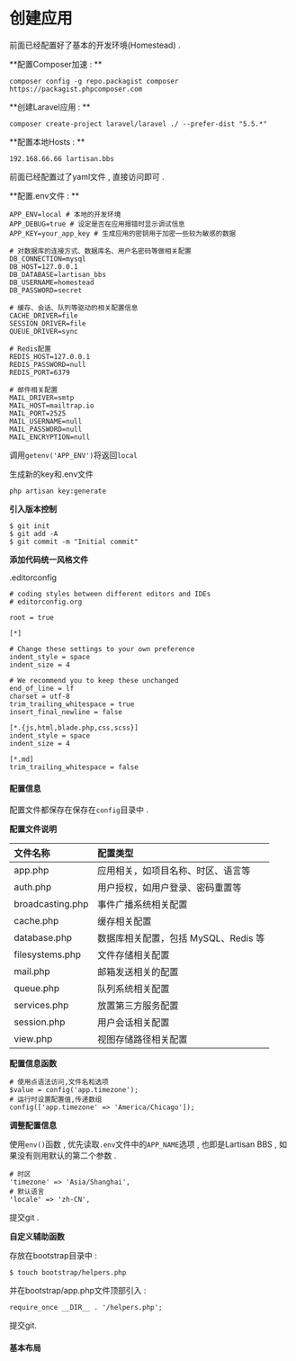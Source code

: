 # 创建应用

前面已经配置好了基本的开发环境\(Homestead\) .

**配置Composer加速 : **

```
composer config -g repo.packagist composer https://packagist.phpcomposer.com
```

**创建Laravel应用 : **

```
composer create-project laravel/laravel ./ --prefer-dist "5.5.*"
```

**配置本地Hosts : **

```
192.168.66.66 lartisan.bbs
```

前面已经配置过了yaml文件 , 直接访问即可 .

**配置.env文件 : **

```
APP_ENV=local # 本地的开发环境
APP_DEBUG=true # 设定是否在应用报错时显示调试信息
APP_KEY=your_app_key # 生成应用的密钥用于加密一些较为敏感的数据

# 对数据库的连接方式、数据库名、用户名密码等做相关配置
DB_CONNECTION=mysql
DB_HOST=127.0.0.1
DB_DATABASE=lartisan_bbs
DB_USERNAME=homestead
DB_PASSWORD=secret

# 缓存、会话、队列等驱动的相关配置信息
CACHE_DRIVER=file
SESSION_DRIVER=file
QUEUE_DRIVER=sync

# Redis配置
REDIS_HOST=127.0.0.1
REDIS_PASSWORD=null
REDIS_PORT=6379

# 邮件相关配置
MAIL_DRIVER=smtp
MAIL_HOST=mailtrap.io
MAIL_PORT=2525
MAIL_USERNAME=null
MAIL_PASSWORD=null
MAIL_ENCRYPTION=null
```

调用`getenv('APP_ENV')`将返回`local`

生成新的key和.env文件

```
php artisan key:generate
```

**引入版本控制**

```
$ git init
$ git add -A
$ git commit -m "Initial commit"
```

**添加代码统一风格文件**

.editorconfig

```
# coding styles between different editors and IDEs
# editorconfig.org

root = true

[*]

# Change these settings to your own preference
indent_style = space
indent_size = 4

# We recommend you to keep these unchanged
end_of_line = lf
charset = utf-8
trim_trailing_whitespace = true
insert_final_newline = false

[*.{js,html,blade.php,css,scss}]
indent_style = space
indent_size = 4

[*.md]
trim_trailing_whitespace = false
```

#### 配置信息

配置文件都保存在保存在`config`目录中 .

**配置文件说明**

| 文件名称 | 配置类型 |
| :--- | :--- |
| app.php | 应用相关，如项目名称、时区、语言等 |
| auth.php | 用户授权，如用户登录、密码重置等 |
| broadcasting.php | 事件广播系统相关配置 |
| cache.php | 缓存相关配置 |
| database.php | 数据库相关配置，包括 MySQL、Redis 等 |
| filesystems.php | 文件存储相关配置 |
| mail.php | 邮箱发送相关的配置 |
| queue.php | 队列系统相关配置 |
| services.php | 放置第三方服务配置 |
| session.php | 用户会话相关配置 |
| view.php | 视图存储路径相关配置 |

**配置信息函数**

```
# 使用点语法访问,文件名和选项
$value = config('app.timezone');
# 运行时设置配置值,传递数组
config(['app.timezone' => 'America/Chicago']);
```

**调整配置信息**

使用`env()`函数 , 优先读取`.env`文件中的`APP_NAME`选项 , 也即是Lartisan BBS , 如果没有则用默认的第二个参数 .

```
# 时区
'timezone' => 'Asia/Shanghai',
# 默认语言
'locale' => 'zh-CN',
```

提交git .

**自定义辅助函数**

存放在bootstrap目录中 :

```
$ touch bootstrap/helpers.php
```

并在bootstrap/app.php文件顶部引入 :

```
require_once __DIR__ . '/helpers.php';
```

提交git.

#### 基本布局





